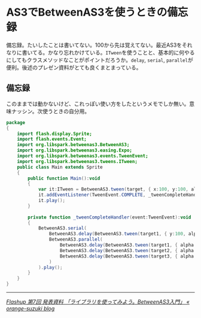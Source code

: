 # AS3でBetweenAS3を使うときの備忘録

備忘録。たいしたことは書いてない。100から先は覚えてない。最近AS3をそれなりに書いてる。かなり忘れかけている。`ITween`を使うことと、基本的に何やるにしてもクラスメソッドなことがポイントだろうか。`delay`, `serial`, `parallel`が便利。後述のプレゼン資料がとても良くまとまっている。

<!-- READMORE -->

## 備忘録

このままでは動かないけど、これっぽい使い方をしたというメモでしか無い。意味ナッシン。次使うときの自分用。

~~~ actionscript
package 
{
	import flash.display.Sprite;
	import flash.events.Event;
	import org.libspark.betweenas3.BetweenAS3;
	import org.libspark.betweenas3.easing.Expo;
	import org.libspark.betweenas3.events.TweenEvent;
	import org.libspark.betweenas3.tweens.ITween;
	public class Main extends Sprite 
	{
		public function Main():void 
		{
			var it:ITween = BetweenAS3.tween(target, { x:100, y:100, alpha:1 }, null, 1.0, Expo.easeOut);
			it.addEventListener(TweenEvent.COMPLETE, _tweenCompleteHandler);
			it.play();
		}
		
		private function _tweenCompleteHandler(event:TweenEvent):void 
		{
			BetweenAS3.serial(
				BetweenAS3.delay(BetweenAS3.tween(target1, { y:100, alpha:1 }, null, 0.5), 9.5),
				BetweenAS3.parallel(
					BetweenAS3.delay(BetweenAS3.tween(target1, { alpha:0 }, null, 0.5), 8.0),
					BetweenAS3.delay(BetweenAS3.tween(target2, { alpha:0 }, null, 0.5), 8.0),
					BetweenAS3.delay(BetweenAS3.tween(target3, { alpha:0 }, null, 0.5), 8.0)
				)
			).play();
		}
	}
}
~~~

* * *

<cite>[Flashup 第7回 発表資料 「ライブラリを使ってみよう。BetweenAS3入門」 &#171; orange-suzuki blog](http://orange-suzuki.com/blog/2011/01/flashup7_report/)</cite>
